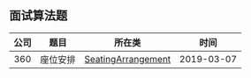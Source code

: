 ## 面试算法题


|公司|题目|所在类|时间|
|:---:|:---:|:---:|:---:|
|360|座位安排|[SeatingArrangement](SeatingArrangement.java)|2019-03-07|